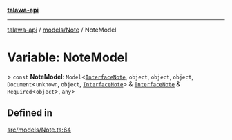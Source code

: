 [**talawa-api**](../../../README.md)

***

[talawa-api](../../../modules.md) / [models/Note](../README.md) / NoteModel

# Variable: NoteModel

\> `const` **NoteModel**: `Model`\<[`InterfaceNote`](../interfaces/InterfaceNote.md), `object`, `object`, `object`, `Document`\<`unknown`, `object`, [`InterfaceNote`](../interfaces/InterfaceNote.md)\> & [`InterfaceNote`](../interfaces/InterfaceNote.md) & `Required`\<`object`\>, `any`\>

## Defined in

[src/models/Note.ts:64](https://github.com/PalisadoesFoundation/talawa-api/blob/832d310bae30bd8cb45fb1b44f62dd776dccc52f/src/models/Note.ts#L64)
